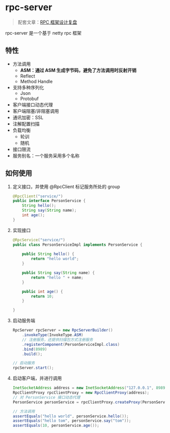 # rpc-server
> 配套文章：[RPC 框架设计复盘](https://killlowkey.github.io/2022/03/15/%E5%A6%82%E4%BD%95%E8%AE%BE%E8%AE%A1-RPC-%E6%A1%86%E6%9E%B6/#more)

rpc-server 是一个基于 netty rpc 框架



## 特性

* 方法调用
  * **ASM：通过 ASM 生成字节码，避免了方法调用时反射开销**
  * Reflect
  * Method Handle
* 支持多种序列化
  * Json
  * Protobuf
* 客户端接口动态代理
* 客户端阻塞/非阻塞调用
* 通讯加密：SSL
* 注解配置扫描
* 负载均衡
  * 轮训
  * 随机
* 接口限流
* 服务别名：一个服务采用多个名称



## 如何使用

1. 定义接口，并使用 @RpcClient 标记服务所处的 group

   ```java
   @RpcClient("service/")
   public interface PersonService {
       String hello();
       String say(String name);
       int age();
   }
   ```

2. 实现接口

   ```java
   @RpcService("service/")
   public class PersonServiceImpl implements PersonService {
       
       public String hello() {
           return "hello world";
       }
   
       public String say(String name) {
           return "hello " + name;
       }
   
       public int age() {
           return 10;
       }
   
   }
   ```

3. 启动服务端

   ```java
   RpcServer rpcServer = new RpcServerBuilder()
       .invokeType(InvokeType.ASM)
       // 注册服务，还提供扫描包方式注册服务
       .registerComponent(PersonServiceImpl.class)
       .bind(8989)
       .build();
   
   // 启动服务
   rpcServer.start();
   ```

4. 启动客户端，并进行调用

   ```java
   InetSocketAddress address = new InetSocketAddress("127.0.0.1", 8989);
   RpcClientProxy rpcClientProxy = new RpcClientProxy(address);
   // 对 PersonService 接口动态代理
   PersonService personService = rpcClientProxy.createProxy(PersonService.class);
   
   // 方法调用
   assertEquals("hello world", personService.hello());
   assertEquals("hello tom", personService.say("tom"));
   assertEquals(10, personService.age());
   ```

   
